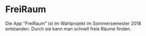 # FreiRaum
Die App "FreiRaum" ist im Wahlprojekt im Sommersemester 2018 entstanden. Durch sie kann man schnell freie Räume finden.

